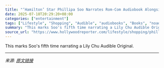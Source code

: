 ```yaml
---
title: "‘Hamilton’ Star Phillipa Soo Narrates Rom-Com Audiobook Alongside Husband and Actor Steven Pasquale"
date: 2025-07-18T20:29:20+08:00
categories: ["entertainment"]
tags: ["Lifestyle", "Shopping", "Audible", "audiobooks", "Books", "noads", "Phillipa Soo", "shopping"]
summary: "This marks Soo's fifth time narrating a Lily Chu Audible Original."
source_url: "https://www.hollywoodreporter.com/lifestyle/shopping/phillipa-soo-steven-pasquale-audible-audiobook-narration-rich-girl-summer-lily-chu-1236319731/"
---
```


This marks Soo's fifth time narrating a Lily Chu Audible Original.

---

*来源: [原文链接](https://www.hollywoodreporter.com/lifestyle/shopping/phillipa-soo-steven-pasquale-audible-audiobook-narration-rich-girl-summer-lily-chu-1236319731/)*
